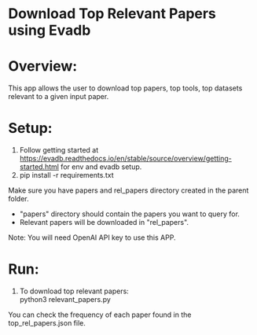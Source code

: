 # Download Top Relevant Papers using Evadb

# Overview:
This app allows the user to download top papers, top tools, top datasets relevant to a given input paper.

# Setup:
1. Follow getting started at https://evadb.readthedocs.io/en/stable/source/overview/getting-started.html for env and evadb setup.
2. pip install -r requirements.txt

Make sure you have papers and rel_papers directory created in the parent folder.
* "papers" directory should contain the papers you want to query for.
* Relevant papers will be downloaded in "rel_papers".

Note: You will need OpenAI API key to use this APP.

# Run:
1. To download top relevant papers:\
python3 relevant_papers.py

You can check the frequency of each paper found in the top_rel_papers.json file.
